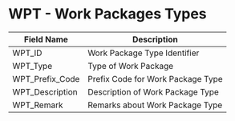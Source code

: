 # WPT - Work Packages Types

| Field Name       | Description                    |
|------------------|--------------------------------|
| WPT_ID           | Work Package Type Identifier  |
| WPT_Type         | Type of Work Package          |
| WPT_Prefix_Code  | Prefix Code for Work Package Type |
| WPT_Description  | Description of Work Package Type |
| WPT_Remark       | Remarks about Work Package Type |
